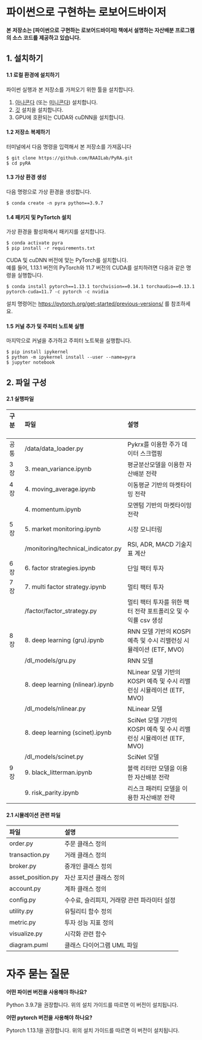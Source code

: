 # 파이썬으로 구현하는 로보어드바이저
**본 저장소는 [파이썬으로 구현하는 로보어드바이저] 책에서 설명하는 자산배분 프로그램의 소스 코드를 제공하고 있습니다.**

## 1. 설치하기

#### 1.1 로컬 환경에 설치하기
파이썬 실행과 본 저장소를 가져오기 위한 툴을 설치합니다. 

1. [아나콘다](https://www.anaconda.com/products/distribution) (또는 [미니콘다](https://docs.conda.io/en/latest/miniconda.html)) 설치합니다. 
2. [깃](https://git-scm.com/downloads) 설치을 설치합니다.
3. GPU에 호환되는 CUDA와 cuDNN을 설치합니다.

#### 1.2 저장소 복제하기
터미널에서 다음 명령을 입력해서 본 저장소를 가져옵니다

    $ git clone https://github.com/RAAILab/PyRA.git
    $ cd pyRA

#### 1.3 가상 환경 생성
다음 명령으로 가상 환경을 생성합니다.

    $ conda create -n pyra python==3.9.7
#### 1.4 패키지 및 PyTortch 설치
가상 환경을 활성화해서 패키지를 설치합니다.

    $ conda activate pyra
    $ pip install -r requirements.txt


CUDA 및 cuDNN 버전에 맞는 PyTorch를 설치합니다. <br>
예를 들어, 1.13.1 버전의 PyTorch와 11.7 버전의 CUDA를 설치하려면 다음과 같은 명령을 실행합니다.

    $ conda install pytorch==1.13.1 torchvision==0.14.1 torchaudio==0.13.1 pytorch-cuda=11.7 -c pytorch -c nvidia
    
설치 명령어는 https://pytorch.org/get-started/previous-versions/ 를 참조하세요.

#### 1.5 커널 추가 및 주피터 노트북 실행
마지막으로 커널을 추가하고 주피터 노트북을 실행합니다.

    $ pip install ipykernel
    $ python -m ipykernel install --user --name=pyra
    $ jupyter notebook


## 2. 파일 구성

#### 2.1 실행파일
|구분   |파일                       |설명                        |
|:--        |:--        |:--                          |
|공통 | 	/data/data_loader.py	| Pykrx를 이용한 주가 데이터 스크랩핑 |
|3장 | 	3. mean_variance.ipynb	| 평균분산모델을 이용한 자산배분 전략 |
|4장 | 	4. moving_average.ipynb	| 이동평균 기반의 마켓타이밍 전략|
|	 | 4. momentum.ipynb	| 모멘텀 기반의 마켓타이밍 전략|
|5장 | 	5. market monitoring.ipynb	| 시장 모니터링|
|	 | /monitoring/technical_indicator.py	| RSI, ADR, MACD 기술지표 계산|
|6장 | 	6. factor strategies.ipynb	| 단일 팩터 투자|
|7장 | 	7. multi factor strategy.ipynb	| 멀티 팩터 투자|
|	 | /factor/factor_strategy.py	| 멀티 팩터 투자를 위한 팩터 전략 포트폴리오 및 수익률 csv 생성|
|8장 | 	8. deep learning (gru).ipynb	| RNN 모델 기반의 KOSPI 예측 및 수시 리밸런싱 시뮬레이션 (ETF, MVO)|
|	 | /dl_models/gru.py	| RNN 모델|
|	 | 8. deep learning (nlinear).ipynb	| NLinear 모델 기반의 KOSPI 예측 및 수시 리밸런싱 시뮬레이션 (ETF, MVO)|
|	 | /dl_models/nlinear.py	|NLinear 모델|
|	 | 8. deep learning (scinet).ipynb	| SciNet 모델 기반의 KOSPI 예측 및 수시 리밸런싱 시뮬레이션 (ETF, MVO) |
|	 | /dl_models/scinet.py	|SciNet 모델 |
|9장 | 9. black_litterman.ipynb	| 블랙 리터만 모델을 이용한 자산배분 전략 |
|	 | 9. risk_parity.ipynb	| 리스크 패러티 모델을 이용한 자산배분 전략 |

####  2.1 시뮬레이션 관련 파일
|파일             |설명                        |
|:--        |:--                          |
| order.py	| 주문 클래스 정의
| transaction.py | 거래 클래스 정의
| broker.py	| 중개인 클래스 정의
| asset_position.py	| 자산 포지션 클래스 정의
| account.py	| 계좌 클래스 정의
| config.py	| 수수료, 슬리피지, 거래량 관련 파라미터 설정
| utility.py	| 유틸리티 함수 정의 |
| metric.py	| 투자 성능 지표 정의 |
| visualize.py	| 시각화 관련 함수 |
| diagram.puml	| 클래스 다이어그램 UML 파일 |

# 자주 묻는 질문

**어떤 파이썬 버전을 사용해야 하나요?**

Python 3.9.7을 권장합니다. 위의 설치 가이드를 따르면 이 버전이 설치됩니다.

**어떤 pytorch 버전을 사용해야 하나요?**

Pytorch 1.13.1을 권장합니다. 위의 설치 가이드를 따르면 이 버전이 설치됩니다.



